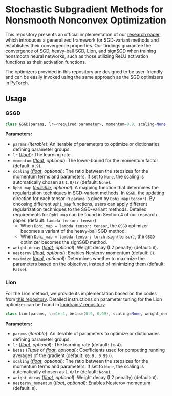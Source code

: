 # Stochastic Subgradient Methods for Nonsmooth Nonconvex Optimization

This repository presents an official implementation of our [research paper](https://arxiv.org/abs/2307.10053), which introduces a generalized framework for SGD-variant methods and establishes their convergence properties. Our findings guarantee the convergence of SGD, heavy-ball SGD, Lion, and signSGD when training nonsmooth neural networks, such as those utilizing ReLU activation functions as their activation functions.

The optimizers provided in this repository are designed to be user-friendly and can be easily invoked using the same approach as the SGD optimizers in PyTorch. 

## Usage

### GSGD

```python
class GSGD(params, lr=<required parameter>, momentum=0.9, scaling=None, Dphi_map=lambda tensor: tensor, weight_decay=0, nesterov=0, *, maximize=False)
```

**Parameters:**

- `params` (*iterable*): An iterable of parameters to optimize or dictionaries defining parameter groups.
- `lr` ([*float*](https://docs.python.org/3/library/functions.html#float)): The learning rate.
- `momentum` ([*float*](https://docs.python.org/3/library/functions.html#float), *optional*): The lower-bound for the momentum factor (default: `0.9`).
- `scaling` ([*float*](https://docs.python.org/3/library/functions.html#float), *optional*): The ratio between the stepsizes for the momentum terms and parameters. If set to `None`, the scaling is automatically chosen as `1.0/lr` (default: `None`).
- `Dphi_map` ([*callable*](https://docs.python.org/3/library/functions.html#callable), *optional*): A mapping function that determines the regularization techniques in SGD-variant methods. In `GSGD`, the updating direction for each tensor in `params` is given by `Dphi_map(tensor)`. By choosing different `Dphi_map` functions, users can apply different regularization techniques to the SGD-variant methods. Detailed requirements for `Dphi_map` can be found in Section 4 of our research paper. (default: `lambda tensor: tensor`)
    - When `Dphi_map = lambda tensor: tensor`, the `GSGD` optimizer becomes a variant of the heavy-ball SGD method.
    - When `Dphi_map = lambda tensor: torch.sign(tensor)`, the `GSGD` optimizer becomes the signSGD method.
- `weight_decay` ([*float*](https://docs.python.org/3/library/functions.html#float), *optional*): Weight decay (L2 penalty) (default: `0`).
- `nesterov` ([*float*](https://docs.python.org/3/library/functions.html#float), *optional*): Enables Nesterov momentum (default: `0`).
- `maximize` ([*bool*](https://docs.python.org/3/library/functions.html#bool), *optional*): Determines whether to maximize the parameters based on the objective, instead of minimizing them (default: `False`).

### Lion

For the Lion method, we provide its implementation based on the codes from [this repository](https://github.com/google/automl/tree/master/lion). Detailed instructions on parameter tuning for the Lion optimizer can be found in [lucidrains' repository](https://github.com/lucidrains/lion-pytorch).

```python
class Lion(params, lr=1e-4, betas=(0.9, 0.99), scaling=None, weight_decay=0.0, nesterov_momentum=0)
```

**Parameters:**

- `params` (*iterable*): An iterable of parameters to optimize or dictionaries defining parameter groups.
- `lr` ([*float*](https://docs.python.org/3/library/functions.html#float), *optional*): The learning rate (default: `1e-4`).
- `betas` (*Tuple* of [*float*](https://docs.python.org/3/library/functions.html#float), *optional*): Coefficients used for computing running averages of the gradient (default: `(0.9, 0.99)`).
- `scaling` ([*float*](https://docs.python.org/3/library/functions.html#float), *optional*): The ratio between the stepsizes for the momentum terms and parameters. If set to `None`, the scaling is automatically chosen as `1.0/lr` (default: `None`).
- `weight_decay` ([*float*](https://docs.python.org/3/library/functions.html#float), *optional*): Weight decay (L2 penalty) (default: `0`).
- `nesterov_momentum` ([*float*](https://docs.python.org/3/library/functions.html#float), *optional*): Enables Nesterov momentum (default: `0`).
